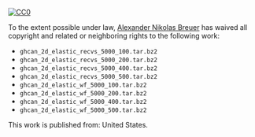 [![CC0](http://i.creativecommons.org/p/zero/1.0/88x31.png)](http://creativecommons.org/publicdomain/zero/1.0/)

To the extent possible under law, [Alexander Nikolas Breuer](http://dial3343.org) has waived all copyright and related or neighboring rights to the following work:

* `ghcan_2d_elastic_recvs_5000_100.tar.bz2`
* `ghcan_2d_elastic_recvs_5000_200.tar.bz2`
* `ghcan_2d_elastic_recvs_5000_400.tar.bz2`
* `ghcan_2d_elastic_recvs_5000_500.tar.bz2`
* `ghcan_2d_elastic_wf_5000_100.tar.bz2`
* `ghcan_2d_elastic_wf_5000_200.tar.bz2`
* `ghcan_2d_elastic_wf_5000_400.tar.bz2`
* `ghcan_2d_elastic_wf_5000_500.tar.bz2`

This work is published from: United States.
